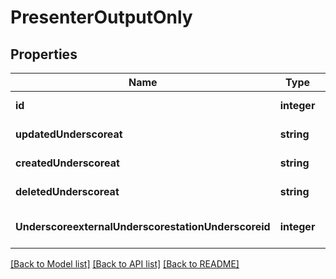 # PresenterOutputOnly

## Properties
Name | Type | Description | Notes
------------ | ------------- | ------------- | -------------
**id** | **integer** |  | [default to null]
**updatedUnderscoreat** | **string** |  | [default to null]
**createdUnderscoreat** | **string** |  | [default to null]
**deletedUnderscoreat** | **string** |  | [default to null]
**UnderscoreexternalUnderscorestationUnderscoreid** | **integer** |  | [optional] [default to null]

[[Back to Model list]](../README.md#documentation-for-models) [[Back to API list]](../README.md#documentation-for-api-endpoints) [[Back to README]](../README.md)


